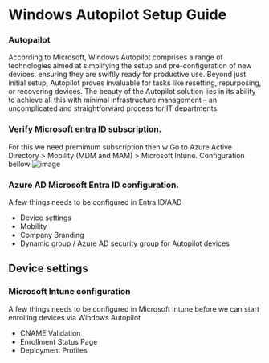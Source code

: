 # Windows Autopilot Setup Guide

### Autopailot
According to Microsoft, Windows Autopilot comprises a range of technologies aimed at simplifying the setup and pre-configuration of new devices, ensuring they are swiftly ready for productive use. Beyond just initial setup, Autopilot proves invaluable for tasks like resetting, repurposing, or recovering devices. The beauty of the Autopilot solution lies in its ability to achieve all this with minimal infrastructure management – an uncomplicated and straightforward process for IT departments.

### Verify Microsoft entra ID subscription.
For this we need premimum subscription then w
 Go to Azure Active Directory > Mobility (MDM and MAM) > Microsoft Intune.
 Configuration bellow 
 ![image](https://github.com/shahin4s/Deployement/assets/26712617/be03b9b4-d79d-4c02-af8f-e9e5c6b1e9b0)


### Azure AD Microsoft Entra ID configuration.
A few things needs to be configured in Entra ID/AAD
- Device settings
- Mobility
- Company Branding
- Dynamic group / Azure AD security group for Autopilot devices

## Device settings

### Microsoft Intune configuration
A few things needs to be configured in Microsoft Intune before we can start enrolling devices via Windows Autopilot
- CNAME Validation
- Enrollment Status Page
- Deployment Profiles

